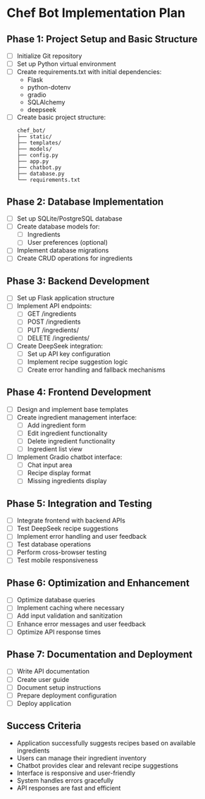 # Chef Bot Implementation Plan

## Phase 1: Project Setup and Basic Structure
- [ ] Initialize Git repository
- [ ] Set up Python virtual environment
- [ ] Create requirements.txt with initial dependencies:
  - Flask
  - python-dotenv
  - gradio
  - SQLAlchemy
  - deepseek
- [ ] Create basic project structure:
  ```
  chef_bot/
  ├── static/
  ├── templates/
  ├── models/
  ├── config.py
  ├── app.py
  ├── chatbot.py
  ├── database.py
  └── requirements.txt
  ```

## Phase 2: Database Implementation
- [ ] Set up SQLite/PostgreSQL database
- [ ] Create database models for:
  - [ ] Ingredients
  - [ ] User preferences (optional)
- [ ] Implement database migrations
- [ ] Create CRUD operations for ingredients

## Phase 3: Backend Development
- [ ] Set up Flask application structure
- [ ] Implement API endpoints:
  - [ ] GET /ingredients
  - [ ] POST /ingredients
  - [ ] PUT /ingredients/<id>
  - [ ] DELETE /ingredients/<id>
- [ ] Create DeepSeek integration:
  - [ ] Set up API key configuration
  - [ ] Implement recipe suggestion logic
  - [ ] Create error handling and fallback mechanisms

## Phase 4: Frontend Development
- [ ] Design and implement base templates
- [ ] Create ingredient management interface:
  - [ ] Add ingredient form
  - [ ] Edit ingredient functionality
  - [ ] Delete ingredient functionality
  - [ ] Ingredient list view
- [ ] Implement Gradio chatbot interface:
  - [ ] Chat input area
  - [ ] Recipe display format
  - [ ] Missing ingredients display

## Phase 5: Integration and Testing
- [ ] Integrate frontend with backend APIs
- [ ] Test DeepSeek recipe suggestions
- [ ] Implement error handling and user feedback
- [ ] Test database operations
- [ ] Perform cross-browser testing
- [ ] Test mobile responsiveness

## Phase 6: Optimization and Enhancement
- [ ] Optimize database queries
- [ ] Implement caching where necessary
- [ ] Add input validation and sanitization
- [ ] Enhance error messages and user feedback
- [ ] Optimize API response times

## Phase 7: Documentation and Deployment
- [ ] Write API documentation
- [ ] Create user guide
- [ ] Document setup instructions
- [ ] Prepare deployment configuration
- [ ] Deploy application

## Success Criteria
- Application successfully suggests recipes based on available ingredients
- Users can manage their ingredient inventory
- Chatbot provides clear and relevant recipe suggestions
- Interface is responsive and user-friendly
- System handles errors gracefully
- API responses are fast and efficient


